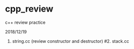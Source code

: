# cpp_review
c++ review practice

2018/12/19 
1. string.cc (review constructor and destructor)
#2. stack.cc
